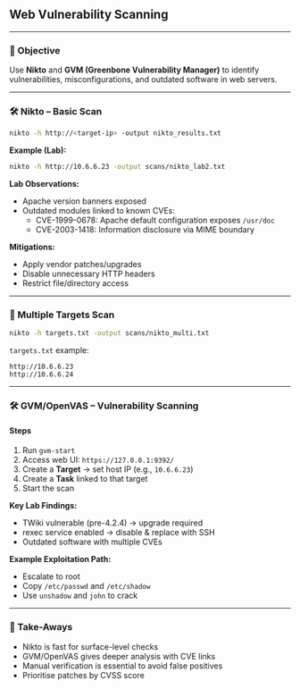 ## Web Vulnerability Scanning

---

### 🎯 Objective
Use **Nikto** and **GVM (Greenbone Vulnerability Manager)** to identify vulnerabilities, misconfigurations, and outdated software in web servers.

---

### 🛠 Nikto – Basic Scan
```bash
nikto -h http://<target-ip> -output nikto_results.txt
```

**Example (Lab):**
```bash
nikto -h http://10.6.6.23 -output scans/nikto_lab2.txt
```

**Lab Observations:**
- Apache version banners exposed
- Outdated modules linked to known CVEs:
  - CVE-1999-0678: Apache default configuration exposes `/usr/doc`
  - CVE-2003-1418: Information disclosure via MIME boundary

**Mitigations:**
- Apply vendor patches/upgrades
- Disable unnecessary HTTP headers
- Restrict file/directory access

---

### 📂 Multiple Targets Scan
```bash
nikto -h targets.txt -output scans/nikto_multi.txt
```
`targets.txt` example:
```
http://10.6.6.23
http://10.6.6.24
```

---

### 🛠 GVM/OpenVAS – Vulnerability Scanning

#### Steps
1. Run `gvm-start`
2. Access web UI: `https://127.0.0.1:9392/`
3. Create a **Target** → set host IP (e.g., `10.6.6.23`)
4. Create a **Task** linked to that target
5. Start the scan

**Key Lab Findings:**
- TWiki vulnerable (pre-4.2.4) → upgrade required
- rexec service enabled → disable & replace with SSH
- Outdated software with multiple CVEs

**Example Exploitation Path:**
- Escalate to root
- Copy `/etc/passwd` and `/etc/shadow`
- Use `unshadow` and `john` to crack

---

### 📌 Take-Aways
- Nikto is fast for surface-level checks
- GVM/OpenVAS gives deeper analysis with CVE links
- Manual verification is essential to avoid false positives
- Prioritise patches by CVSS score

